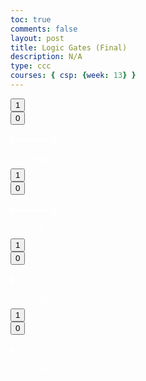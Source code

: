 ```yaml
---
toc: true
comments: false
layout: post
title: Logic Gates (Final)
description: N/A
type: ccc
courses: { csp: {week: 13} }
---
```

<html lang="en">
<!--Aditi>

<head>
    <meta charset="UTF-8">
    <meta name="viewport" content="width=device-width, initial-scale=1.0">
    <!--scales the code to the dimensions of the computer-->
</head>

<body>
    <!-- Main content container -->
    <div class="container">
        <!-- AND Gate -->
        <div class="gate-container">
            <!-- Button 1 for AND gate -->
            <div class="button-container">
                <button id="andButton1" class="button" onclick="toggleButton('and', 1)">1</button>
                <!--andButton1 provides a unique identifier for this button that helps connect it to other funcitons, like the dots and the color changing icons-->
            </div>
            <!-- Button 2 for AND gate -->
            <div class="button-container">
                <button id="andButton2" class="button" onclick="toggleButton('and', 2)">0</button>
            </div>
            <!-- SVG representation of AND gate -->
            <svg width="150" height="70"> <text x="35" y="60" font-size="12" fill="white">AND</text> <line x1="0" y1="25" x2="50" y2="25" stroke="white" stroke-width="2" /> <line x1="70" y1="15" x2="70" y2="35" stroke="white" stroke-width="2" /> <line x1="50" y1="25" x2="70" y2="25" stroke="white" stroke-width="2" /> <circle id="andGateOutput" cx="0" cy="25" r="5" fill="white" stroke="white" stroke-width="2" />
</svg>
            <!-- Output icon for AND gate -->
            <div class="button-container">
                <i id="andOutputIcon" class="fas fa-lightbulb output-icon and-bulb"></i>
            </div>
            <!-- Dot for AND gate light -->
            <div class="dot" id="dotAnd" style="top: 70px; left: 25px;" onclick="changeDotColor('dotAnd')"></div>
        </div>

<!-- OR Gate -->
<div class="gate-container">
            <!-- Button 1 for OR gate -->
            <div class="button-container">
                <button id="orButton1" class="button" onclick="toggleButton('or', 1)">1</button>
            </div>
            <!-- Button 2 for OR gate -->
            <div class="button-container">
                <button id="orButton2" class="button" onclick="toggleButton('or', 2)">0</button>
            </div>
            <!-- SVG representation of OR gate -->
            <svg width="150" height="70"> <text x="35" y="60" font-size="12" fill="white">OR</text><line x1="0" y1="25" x2="50" y2="25" stroke="white" stroke-width="2" /><line x1="70" y1="15" x2="70" y2="35" stroke="white" stroke-width="2" /><line x1="50" y1="25" x2="70" y2="25" stroke="white" stroke-width="2" /><circle id="orGateOutput" cx="0" cy="25" r="5" fill="white" stroke="white" stroke-width="2" />
</svg>
            <!-- Output icon for OR gate -->
            <div class="button-container">
                <i id="orOutputIcon" class="fas fa-lightbulb output-icon or-bulb"></i>
            </div>
            <!-- Dot for OR gate light -->
            <div class="dot" id="dotOr" style="top: 70px; left: 95px;" onclick="changeDotColor('dotOr')"></div>
        </div>

<!-- NOR Gate -->
<div class="gate-container">
            <!-- Button 1 for NOR gate -->
            <div class="button-container">
                <button id="norButton1" class="button" onclick="toggleButton('nor', 1)">1</button>
            </div>
            <!-- Button 2 for NOR gate -->
            <div class="button-container">
                <button id="norButton2" class="button" onclick="toggleButton('nor', 2)">0</button>
            </div>
            <!-- SVG representation of NOR gate -->
            <svg width="150" height="70"><text x="35" y="60" font-size="12" fill="white">NOR</text><circle id="norGateOutput" cx="0" cy="25" r="5" fill="white" stroke="white" stroke-width="2" />
</svg>
            <!-- Output icon for NOR gate -->
            <div class="button-container">
                <i id="norOutputIcon" class="fas fa-lightbulb output-icon nor-bulb"></i>
            </div>
            <!-- Dot for NOR gate light -->
            <div class="dot" id="dotNor" style="top: 70px; left: 170px;" onclick="changeDotColor('dotNor')"></div>
        </div>

<!-- XOR Gate -->
<div class="gate-container">
            <!-- Button 1 for XOR gate -->
            <div class="button-container">
                <button id="xorButton1" class="button" onclick="toggleButton('xor', 1)">1</button>
            </div>
            <!-- Button 2 for XOR gate -->
            <div class="button-container">
                <button id="xorButton2" class="button" onclick="toggleButton('xor', 2)">0</button>
            </div>
            <!-- SVG representation of XOR gate -->
            <svg width="150" height="70"> <text x="35" y="60" font-size="12" fill="white">XOR</text> <circle id="xorGateOutput" cx="0" cy="25" r="5" fill="white" stroke="white" stroke-width="2" /> </svg>
            <!-- Output icon for XOR gate -->
            <div class="button-container">
                <i id="xorOutputIcon" class="fas fa-lightbulb output-icon xor-bulb"></i>
            </div>
            <!-- Dot for XOR gate light -->
            <div class="dot" id="dotXor" style="top: 70px; left: 245px;" onclick="changeDotColor('dotXor')"></div>
        </div>
<!-- Eshika -->
 <!-- Tree -->
<div class="tree">
            <div class="trunk"></div>
        </div>
    </div>

 <!-- Font Awesome (icons) (the lights) -->
<link rel="stylesheet" href="https://cdnjs.cloudflare.com/ajax/libs/font-awesome/6.0.0/css/all.min.css"
        integrity="sha384-9a2a2PZMZJ4fuXRiK7ujL3IOIRcm6SjFayZBS1G3uMMLr5Z/2q5U1dd2Yiz5Mlks"
        crossorigin="anonymous">

<!-- JavaScript for gate logic -->
<script>
        // Gate state variables
        let andGateState = [true, false];
        let orGateState = [true, false];
        let norGateState = [true, false];
        let xorGateState = [true, false];

        // Toggle button state and update gate logic
function toggleButton(gate, button) {
    const index = button - 1; // Adjust index
    const buttonElement = document.getElementById(`${gate}Button${button}`);
    
    // Toggle button value between 1 and 0
    buttonElement.textContent = buttonElement.textContent === '1' ? '0' : '1';

    // Update gate logic based on the new button value
    switch (gate) {
        case 'and':
            andGateState[index] = buttonElement.textContent === '1';
            updateAndGate();
            break;
        case 'or':
            orGateState[index] = buttonElement.textContent === '1';
            updateOrGate();
            break;
        case 'nor':
            norGateState[index] = buttonElement.textContent === '1';
            updateNorGate();
            break;
        case 'xor':
            xorGateState[index] = buttonElement.textContent === '1';
            updateXorGate();
            break;
    }
}

        // Update AND gate logic and display
        function updateAndGate() {
            const output = andGateState[0] && andGateState[1];
            document.getElementById('andGateOutput').setAttribute('fill', output ? 'red' : 'white');
            document.getElementById('andOutputIcon').classList.toggle('and-bulb', output);
            document.getElementById('dotAnd').style.backgroundColor = output ? 'red' : 'white';
        }

        // Update OR gate logic and display
        function updateOrGate() {
            const output = orGateState[0] || orGateState[1];
            document.getElementById('orGateOutput').setAttribute('fill', output ? 'orange' : 'white');
            document.getElementById('orOutputIcon').classList.toggle('or-bulb', output);
            document.getElementById('dotOr').style.backgroundColor = output ? 'orange' : 'white';
        }

        // Update NOR gate logic and display
        function updateNorGate() {
            const output = !(norGateState[0] || norGateState[1]);
            document.getElementById('norGateOutput').setAttribute('fill', output ? 'blue' : 'white');
            document.getElementById('norOutputIcon').classList.toggle('nor-bulb', output);
            document.getElementById('dotNor').style.backgroundColor = output ? 'blue' : 'white';
        }

        // Update XOR gate logic and display
        function updateXorGate() {
            const output = xorGateState[0] !== xorGateState[1];
            document.getElementById('xorGateOutput').setAttribute('fill', output ? 'green' : 'white');
            document.getElementById('xorOutputIcon').classList.toggle('xor-bulb', output);
            document.getElementById('dotXor').style.backgroundColor = output ? 'darkgreen' : 'white';
        }

// Cindy

// Function to calculate dot positions relative to the top of the page
function calculateDotPositions() {
    const containerWidth = document.querySelector('.container').offsetWidth; // Get the width of the container
    const containerHeight = document.querySelector('.container').offsetHeight; // Get the height of the container

    // Calculate positions for each dot
    const dotOR = containerHeight * 1.49; // Top of the container
    const dotAND = containerWidth * 0.80; // 5% from the left of the container
    const dotNOR = containerWidth * 0.76; // 10% from the left of the container
    const dotXOR = containerWidth * 0.82; // 15% from the left of the container

    // Set positions for each dot
    document.getElementById('dotOr').style.top = `${dotOR}px`;
    document.getElementById('dotAnd').style.top = `${dotAND}px`;
    document.getElementById('dotNor').style.top = `${dotNOR}px`;
    document.getElementById('dotXor').style.top = `${dotXOR}px`;

    // Set positions for each dot horizontally
    document.getElementById('dotOr').style.left = `${containerWidth * 0.0565}%`; // Adjusted for consistency
    document.getElementById('dotAnd').style.left = `${containerWidth * 0.055}%`;
    document.getElementById('dotNor').style.left = `${containerWidth * 0.057}%`; // Adjusted for consistency
    document.getElementById('dotXor').style.left = `${containerWidth * 0.0586}%`;

}

// Calculate positions when the page loads
window.onload = function () {
        calculateDotPositions();
        updateAndGate(); // Set initial state for AND gate
        updateNorGate(); // Set initial state for NOR gate
        updateXorGate();
        updateOrGate();
    };
// Snowfall
document.addEventListener('DOMContentLoaded', function () {
    // Array to store information about each snowflake
    const snowflakes = [];

    // Function to create a new snowflake
    function createSnowflake() {
        // Random diameter between 5px and 20px
        const diameter = Math.floor(Math.random() * 16) + 5;

        // Random speed between 10px/sec and 30px/sec
        const speed = Math.floor(Math.random() * 20) + 10;

        // Random position within the leftmost or rightmost 25% of the screen
        const positionX = Math.random() < 0.5 ?
            Math.floor(Math.random() * window.innerWidth / 4) : // Leftmost 25%
            Math.floor(Math.random() * window.innerWidth / 4) + (window.innerWidth * 0.75); // Rightmost 25%

        // Random position within the window height
        const positionY = Math.floor(Math.random() * window.innerHeight) + 1;

        // Create a new div element for the snowflake
        const snowflake = document.createElement('div');

        // Set the class for styling (CSS styling required for appearance)
        snowflake.className = 'snowflake';

        // Set width and height based on the random diameter
        snowflake.style.width = `${diameter}px`;
        snowflake.style.height = `${diameter}px`;

        // Set the initial position of the snowflake
        snowflake.style.left = `${positionX}px`;
        snowflake.style.top = `${positionY}px`;

        // Append the snowflake to the body of the document
        document.body.appendChild(snowflake);

        // Store information about the snowflake in the array
        snowflakes.push({
            element: snowflake,
            diameter,
            speed,
            positionX,
            positionY,
        });
    }

    // Function to update the position of each snowflake and create the falling effect
    function updateSnowfall() {
        for (const snowflake of snowflakes) {
            // Update the vertical position based on the speed
            snowflake.positionY += snowflake.speed / 10;

            // If the snowflake goes below the window, reset its position to the top
            if (snowflake.positionY > window.innerHeight) {
                snowflake.positionY = -10;
            }

            // Set the updated top position for the snowflake
            snowflake.element.style.top = `${snowflake.positionY}px`;
        }

        // Request the next animation frame to continue the animation
        requestAnimationFrame(updateSnowfall);
    }

    // Function to initialize the snowfall by creating multiple snowflakes
    function initializeSnowfall() {
        // Create 30 snowflakes
        for (let i = 0; i < 30; i++) {
            createSnowflake();
        }

        // Start the animation
        updateSnowfall();
    }

    // Call the initialization function when the DOM content is fully loaded
    initializeSnowfall();
});

</script>
    
</body>

</html>